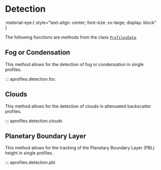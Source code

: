 # Detection

:material-eye:{ style="text-align: center; font-size: xx-large; display: block" }

The following functions are methods from the class [`ProfilesData`](../data_classes/#profilesdata).

## Fog or Condensation

This method allows for the detection of fog or condensation in single profiles.

::: aprofiles.detection.foc

## Clouds

This method allows for the detection of clouds in attenuated backscatter profiles.

::: aprofiles.detection.clouds

## Planetary Boundary Layer

This method allows for the tracking of the Planetary Boundary Layer (PBL) height in single profiles.

::: aprofiles.detection.pbl
